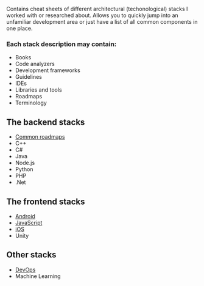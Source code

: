 Contains cheat sheets of different architectural (techonological) stacks I worked with or researched about. Allows you to quickly jump into an unfamiliar development area or just have a list of all common components in one place.

### Each stack description may contain:
- Books
- Code analyzers
- Development frameworks
- Guidelines
- IDEs
- Libraries and tools
- Roadmaps
- Terminology

## The backend stacks
- [Common roadmaps](backend.md)
- C++
- C#
- Java
- Node.js
- Python
- PHP
- .Net

## The frontend stacks
- [Android](android.md)
- [JavaScript](frontend-js.md)
- [iOS](ios.md)
- Unity

## Other stacks
- [DevOps](devops.md)
- Machine Learning


